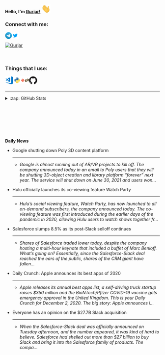 #### Hello, I'm [Gurjar!](https://GurjarKing.github.io) <img src="https://raw.githubusercontent.com/ABSphreak/ABSphreak/master/gifs/Hi.gif" width="30px"></h2>


### Connect with me:

[<img align="left" alt="Gurjar | Telegram" width="22px" src="https://raw.githubusercontent.com/github/explore/80688e429a7d4ef2fca1e82350fe8e3517d3494d/topics/telegram/telegram.png" />][Telegram]
[<img align="left" alt="Gurjar | Twitter" width="22px" src="https://raw.githubusercontent.com/github/explore/80688e429a7d4ef2fca1e82350fe8e3517d3494d/topics/twitter/twitter.png" />][Twitter]
<br >
<br >
<a href="https://github.com/GurjarKing"><img src="https://komarev.com/ghpvc/?username=GurjarKing" alt="Gurjar" /></a> <br />
<br />
<br />
<!-- <br >

![](https://visitor-badge.glitch.me/badge?page_id=GurjarKing)

<br /> -->

### Things that I use:

[<img align="left" alt="Visual Studio Code" width="26px" src="https://raw.githubusercontent.com/github/explore/80688e429a7d4ef2fca1e82350fe8e3517d3494d/topics/visual-studio-code/visual-studio-code.png" />][VSCode]
[<img align="left" alt="Python" width="26px" src="https://raw.githubusercontent.com/github/explore/80688e429a7d4ef2fca1e82350fe8e3517d3494d/topics/python/python.png" />][Python]
[<img align="left" alt="Git" width="26px" src="https://raw.githubusercontent.com/github/explore/80688e429a7d4ef2fca1e82350fe8e3517d3494d/topics/git/git.png" />][Git]
[<img align="left" alt="GitHub" width="26px" src="https://raw.githubusercontent.com/github/explore/78df643247d429f6cc873026c0622819ad797942/topics/github/github.png" />][Github]

<br />
<br />

---
<details>
  <summary>:zap: GitHub Stats</summary>

<img align="left" alt="Gurjar's Github Stats" src="https://github-readme-stats.vercel.app/api?username=GurjarKing&show_icons=true&hide_border=true&count_private=true&include_all_commit=true&theme=algolia" />

</details>

<!-- ### 🔔 My latest tweet
<a href="https://twitter.com/Gurjar_King43" target="_blank">
	<img src="https://github.com/GurjarKing/GurjarKing/raw/master/tweet.png" width="70%" align="center" alt="Click to view on Twitter" title="My latest tweet, as an image"/>
</a> -->
<br>

<pre>

</pre>

<!-- **Quote of the hour:**

{qoth}

~ {qoth_author}
<pre>

</pre> -->
<br>
<pre>


</pre>
<strong>Daily News</strong>
  
  - Google shutting down Poly 3D content platform
     <hr/>
     
      - *Google is almost running out of AR/VR projects to kill off. The company announced today in an email to Poly users that they will be shutting 3D-object creation and library platform “forever” next year. The service will shut down on June 30, 2021 and users won…*
     
  - Hulu officially launches its co-viewing feature Watch Party
      <hr/>
      
      - *Hulu’s social viewing feature, Watch Party, has now launched to all on-demand subscribers, the company announced today. The co-viewing feature was first introduced during the earlier days of the pandemic in 2020, allowing Hulu users to watch shows together fr…*
      
  - Salesforce slumps 8.5% as its post-Slack selloff continues
      <hr/>
      
      - *Shares of Salesforce traded lower today, despite the company hosting a multi-hour keynote that included a buffet of Marc Benioff. What’s going on? Essentially, since the Salesforce-Slack deal reached the ears of the public, shares of the CRM giant have fallen…*
      
  - Daily Crunch: Apple announces its best apps of 2020
      <hr/>
      
      - *Apple releases its annual best apps list, a self-driving truck startup raises $350 million and the BioNTech/Pfizer COVID-19 vaccine gets emergency approval in the United Kingdom. This is your Daily Crunch for December 2, 2020. The big story: Apple announces i…*
       
  - Everyone has an opinion on the $27.7B Slack acquisition
      <hr/>
       
       - *When the Salesforce-Slack deal was officially announced on Tuesday afternoon, and the number appeared, it was kind of hard to believe. Salesforce had shelled out more than $27 billion to buy Slack and bring it into the Salesforce family of products. The compa…*
      

<br />

[VSCode]: https://code.visualstudio.com/
[Python]: https://www.python.org/
[Git]: https://git-scm.com/
[Github]: https://github.com/
[Telegram]: https://t.me/Gurjar_King/
[Twitter]: https://twitter.com/Gurjar_King43/
